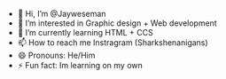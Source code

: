 - 👋 Hi, I’m @Jayweseman
- 👀 I’m interested in Graphic design + Web development
- 🌱 I’m currently learning HTML + CCS
- 📫 How to reach me Instragram (Sharkshenanigans)
- 😄 Pronouns: He/Him
- ⚡ Fun fact: Im learning on my own

<!---
Jayweseman/Jayweseman is a ✨ special ✨ repository because its `README.md` (this file) appears on your GitHub profile.
You can click the Preview link to take a look at your changes.
--->
